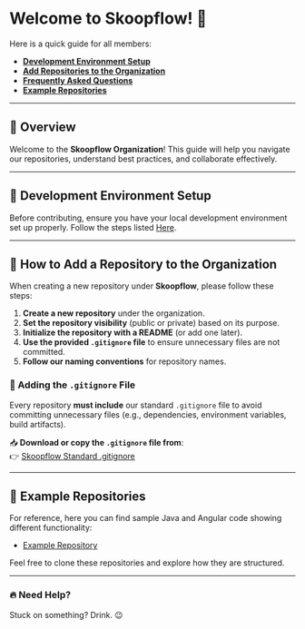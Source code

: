 # Welcome to Skoopflow! 🚀  

Here is a quick guide for all members:  
- **[Development Environment Setup](#development-environment-setup)**  
- **[Add Repositories to the Organization](#how-to-add-a-repository-to-the-organization)**  
- **[Frequently Asked Questions](FAQ.md)**  
- **[Example Repositories](#example-repositories)**  

---

## 📌 Overview  

Welcome to the **Skoopflow Organization**! This guide will help you navigate our repositories, understand best practices, and collaborate effectively.  

---

## 🔧 Development Environment Setup  

Before contributing, ensure you have your local development environment set up properly. Follow the steps listed [Here](https://docs.bmc.com/xwiki/bin/view/Service-Management/Innovation-Suite/BMC-Helix-Platform/helixplatform/Developing-applications/Developing-and-deploying-code-based-applications/Setting-up-the-environment-to-develop-a-code-based-application/Setting-up-your-IDE-and-installing-BMC-Helix-Platform-SDK/).

---

## 🚀 How to Add a Repository to the Organization  

When creating a new repository under **Skoopflow**, please follow these steps:  

1. **Create a new repository** under the organization.  
2. **Set the repository visibility** (public or private) based on its purpose.  
3. **Initialize the repository with a README** (or add one later).  
4. **Use the provided `.gitignore` file** to ensure unnecessary files are not committed.  
5. **Follow our naming conventions** for repository names.  

### 📌 Adding the `.gitignore` File  
Every repository **must include** our standard `.gitignore` file to avoid committing unnecessary files (e.g., dependencies, environment variables, build artifacts).  

📥 **Download or copy the `.gitignore` file from**:  
👉 [Skoopflow Standard .gitignore](.././gitignore-template)  

---

## 📂 Example Repositories  

For reference, here you can find sample Java and Angular code showing different functionality:

- [Example Repository](https://github.com/bmcsoftware/innovation-studio-developer/tree/main/21.3/test210500)  

Feel free to clone these repositories and explore how they are structured.

---

### 🔥 Need Help?  

Stuck on something? Drink. 😉  
